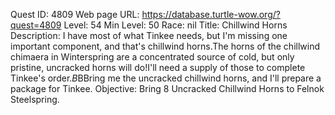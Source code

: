 Quest ID: 4809
Web page URL: https://database.turtle-wow.org/?quest=4809
Level: 54
Min Level: 50
Race: nil
Title: Chillwind Horns
Description: I have most of what Tinkee needs, but I'm missing one important component, and that's chillwind horns.The horns of the chillwind chimaera in Winterspring are a concentrated source of cold, but only pristine, uncracked horns will do!I'll need a supply of those to complete Tinkee's order.$B$BBring me the uncracked chillwind horns, and I'll prepare a package for Tinkee.
Objective: Bring 8 Uncracked Chillwind Horns to Felnok Steelspring.
